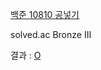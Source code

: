 [백준 10810 공넣기](https://www.acmicpc.net/problem/10810)

solved.ac Bronze III

결과 : [O](https://www.acmicpc.net/source/56625268)
